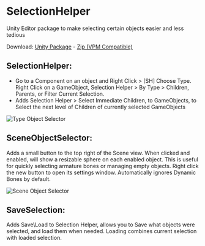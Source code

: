 # SelectionHelper
Unity Editor package to make selecting certain objects easier and less tedious

Download:
<a href=https://github.com/Dreadrith/SelectionHelper/releases/download/v1.2.2/SelectionHelper_v1.2.2.unitypackage>Unity Package</a> - 
<a href=https://github.com/Dreadrith/SelectionHelper/releases/download/v1.2.2/SelectionHelper_v1.2.2.zip>Zip (VPM Compatible)</a>

SelectionHelper:
----------------
- Go to a Component on an object and Right Click > [SH] Choose Type. Right Click on a GameObject, Selection Helper > By Type > Children, Parents, or Filter Current Selection.
- Adds Selection Helper > Select Immediate Children, to GameObjects, to Select the next level of Children of currently selected GameObjects

![Type Object Selector](https://raw.githubusercontent.com/Dreadrith/SelectionHelper/main/com.dreadscripts.selectionhelper/media~/TOS.gif)

SceneObjectSelector:
--------------------
Adds a small button to the top right of the Scene view. When clicked and enabled, will show a resizable sphere on each enabled object. This is useful for quickly selecting armature bones or managing empty objects.
Right click the new button to open its settings window. Automatically ignores Dynamic Bones by default.

![Scene Object Selector](https://raw.githubusercontent.com/Dreadrith/SelectionHelper/main/com.dreadscripts.selectionhelper/media~/SOS.gif)

SaveSelection:
--------------
Adds Save\Load to Selection Helper, allows you to Save what objects were selected, and load them when needed. Loading combines current selection with loaded selection.
